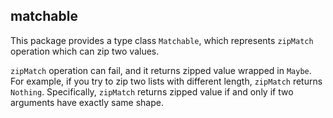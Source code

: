 ## matchable

This package provides a type class `Matchable`, which represents
`zipMatch` operation which can zip two values.

`zipMatch` operation can fail, and it returns zipped value wrapped
in `Maybe`. For example, if you try to zip two lists with different
length, `zipMatch` returns `Nothing`.
Specifically, `zipMatch` returns zipped value if and only if two arguments
have exactly same shape.

